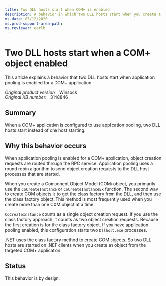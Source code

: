 ```yaml
---
title: Two DLL hosts start when COM+ is enabled
description: A behavior in which two DLL hosts start when you create a COM+ object that has pooling enabled.
ms.date: 03/12/2020
ms.prod-support-area-path: 
ms.reviewer: earlb
---
```

# Two DLL hosts start when a COM+ object enabled

This article explains a behavior that two DLL hosts start when application pooling is enabled for a COM+ application.

_Original product version:_ &nbsp; Winsock  
_Original KB number:_ &nbsp; 3148846

## Summary

When a COM+ application is configured to use application pooling, two DLL hosts start instead of one host starting.

## Why this behavior occurs

When application pooling is enabled for a COM+ application, object creation requests are routed through the RPC service. Application pooling uses a round robin algorithm to send object creation requests to the DLL host processes that are started.

When you create a Component Object Model (COM) object, you primarily use the `CoCreateInstance` or `CoCreateInstanceEx` function. The second way to create COM objects is to get the class factory from the DLL, and then use the class factory object. This method is most frequently used when you create more than one COM object at a time.

`CoCreateInstance` counts as a single object creation request. If you use the class factory approach, it counts as two object creation requests. Because the first creation is for the class factory object. If you have application pooling enabled, this configuration starts two `Dllhost.exe` processes.

.NET uses the class factory method to create COM objects. So two DLL hosts are started on .NET clients when you create an object from the targeted COM+ application.

## Status

This behavior is by design.
